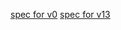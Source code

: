 [spec for v0](https://www.ietf.org/archive/id/draft-hixie-thewebsocketprotocol-76.txt)
[spec for v13](https://tools.ietf.org/html/rfc6455)
